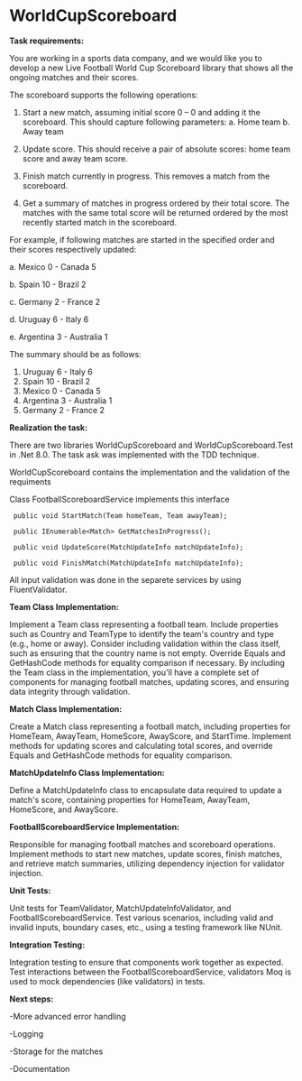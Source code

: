 # WorldCupScoreboard

**Task requirements:**

You are working in a sports data company, and we would like you to develop a new Live Football
World Cup Scoreboard library that shows all the ongoing matches and their scores.

The scoreboard supports the following operations:

1. Start a new match, assuming initial score 0 – 0 and adding it the scoreboard.
This should capture following parameters:
a. Home team
b. Away team

2. Update score. This should receive a pair of absolute scores: home team score and away
team score.

3. Finish match currently in progress. This removes a match from the scoreboard.

4. Get a summary of matches in progress ordered by their total score. The matches with the
same total score will be returned ordered by the most recently started match in the
scoreboard.


For example, if following matches are started in the specified order and their scores
respectively updated:

 a. Mexico 0 - Canada 5
 
 b. Spain 10 - Brazil 2
 
 c. Germany 2 - France 2
 
 d. Uruguay 6 - Italy 6
 
 e. Argentina 3 - Australia 1

The summary should be as follows:
1. Uruguay 6 - Italy 6
2. Spain 10 - Brazil 2
3. Mexico 0 - Canada 5
4. Argentina 3 - Australia 1
5. Germany 2 - France 2

**Realization the task:**

There are two libraries WorldCupScoreboard and WorldCupScoreboard.Test in .Net 8.0.
The task ask was implemented with the TDD technique.

WorldCupScoreboard contains the implementation and the validation of the requiments

Class FootballScoreboardService implements this interface


     public void StartMatch(Team homeTeam, Team awayTeam);

     public IEnumerable<Match> GetMatchesInProgress();

     public void UpdateScore(MatchUpdateInfo matchUpdateInfo);

     public void FinishMatch(MatchUpdateInfo matchUpdateInfo);

 
 All input validation was done in the separete services by using FluentValidator.

 **Team Class Implementation:**

Implement a Team class representing a football team.
Include properties such as Country and TeamType to identify the team's country and type (e.g., home or away).
Consider including validation within the class itself, such as ensuring that the country name is not empty.
Override Equals and GetHashCode methods for equality comparison if necessary.
By including the Team class in the implementation, you'll have a complete set of components for managing football matches, updating scores, and ensuring data integrity through validation.

**Match Class Implementation:**

Create a Match class representing a football match, including properties for HomeTeam, AwayTeam, HomeScore, AwayScore, and StartTime.
Implement methods for updating scores and calculating total scores, and override Equals and GetHashCode methods for equality comparison.


**MatchUpdateInfo Class Implementation:**

Define a MatchUpdateInfo class to encapsulate data required to update a match's score, containing properties for HomeTeam, AwayTeam, HomeScore, and AwayScore.

**FootballScoreboardService Implementation:**

Responsible for managing football matches and scoreboard operations.
Implement methods to start new matches, update scores, finish matches, and retrieve match summaries, utilizing dependency injection for validator injection.

**Unit Tests:**

Unit tests for TeamValidator, MatchUpdateInfoValidator, and FootballScoreboardService.
Test various scenarios, including valid and invalid inputs, boundary cases, etc., using a testing framework like NUnit.

**Integration Testing:**

Integration testing to ensure that components work together as expected.
Test interactions between the FootballScoreboardService, validators
Moq is used to mock dependencies (like validators) in tests.

**Next steps:**

-More advanced error handling

-Logging

-Storage for the matches

-Documentation

 
 
